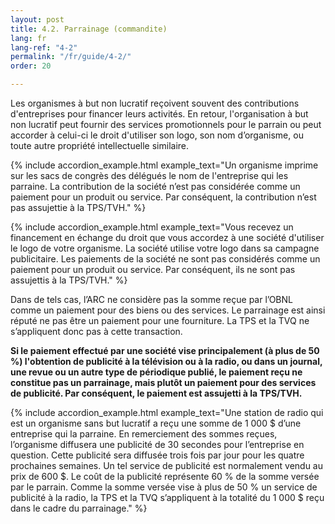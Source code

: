 ```yaml
---
layout: post
title: 4.2. Parrainage (commandite)
lang: fr
lang-ref: "4-2"
permalink: "/fr/guide/4-2/"
order: 20

---
```

Les organismes à but non lucratif reçoivent souvent des contributions d'entreprises pour financer leurs activités. En retour, l'organisation à but non lucratif peut fournir des services promotionnels pour le parrain ou peut accorder à celui-ci le droit d'utiliser son logo, son nom d’organisme, ou toute autre propriété intellectuelle similaire.

{% include accordion_example.html
example_text="Un organisme imprime sur les sacs de congrès des délégués le nom de l'entreprise qui les parraine. La contribution de la société n’est pas considérée comme un paiement pour un produit ou service. Par conséquent, la contribution n’est pas assujettie à la TPS/TVH."
%}

{% include accordion_example.html
example_text="Vous recevez un financement en échange du droit que vous accordez à une société d'utiliser le logo de votre organisme. La société utilise votre logo dans sa campagne publicitaire. Les paiements de la société ne sont pas considérés comme un paiement pour un produit ou service. Par conséquent, ils ne sont pas assujettis à la TPS/TVH."
%}

Dans de tels cas, l’ARC ne considère pas la somme reçue par l’OBNL comme un paiement pour des biens ou des services. Le parrainage est ainsi réputé ne pas être un paiement pour une fourniture. La TPS et la TVQ ne s’appliquent donc pas à cette transaction.

**Si le paiement effectué par une société vise principalement (à plus de 50 %) l'obtention de publicité à la télévision ou à la radio, ou dans un journal, une revue ou un autre type de périodique publié, le paiement reçu ne constitue pas un parrainage, mais plutôt un paiement pour des services de publicité. Par conséquent, le paiement est assujetti à la TPS/TVH.**

{% include accordion_example.html
example_text="Une station de radio qui est un organisme sans but lucratif a reçu une somme de 1 000 $ d’une entreprise qui la parraine. En remerciement des sommes reçues, l’organisme diffusera une publicité de 30 secondes pour l’entreprise en question. Cette publicité sera diffusée trois fois par jour pour les quatre prochaines semaines. Un tel service de publicité est normalement vendu au prix de 600 $. Le coût de la publicité représente 60 % de la somme versée par le parrain. Comme la somme versée vise à plus de 50 % un service de publicité à la radio, la TPS et la TVQ s’appliquent à la totalité du 1 000 $ reçu dans le cadre du parrainage."
%}
